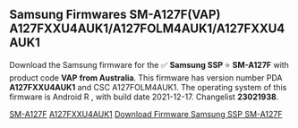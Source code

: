 <h2>Samsung Firmwares SM-A127F(VAP) A127FXXU4AUK1/A127FOLM4AUK1/A127FXXU4AUK1</h2>
Download the Samsung firmware for the ✅ <strong>Samsung SSP </strong> ⭐ <strong>SM-A127F</strong> with product code <strong>VAP</strong> <strong> from Australia</strong>. This firmware has version number PDA <strong>A127FXXU4AUK1</strong> and CSC A127FOLM4AUK1. The operating system of this firmware is Android R , with build date 2021-12-17. Changelist <strong>23021938</strong>.


[SM-A127F](https://samfirm.shop/samsung/model/SM-A127F)
[A127FXXU4AUK1](https://samfirm.shop/samsung/pda/A127FXXU4AUK1)
[Download Firmware Samsung SSP SM-A127F](https://samfirm.shop/samsung/firmware/483041)
